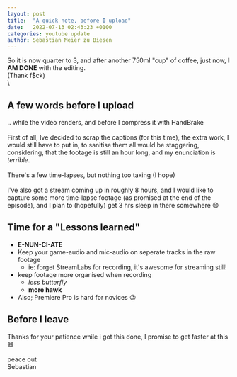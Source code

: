 ```yaml
---
layout: post
title:  "A quick note, before I upload"
date:   2022-07-13 02:43:23 +0100
categories: youtube update
author: Sebastian Meier zu Biesen
---
```


So it is now quarter to 3, and after another 750ml "cup" of coffee,
just now, **I AM DONE** with the editing.  \
(Thank f$ck)  \
 \

## A few words before I upload
.. while the video renders, and before I compress it with HandBrake  \
 \
First of all, Ive decided to scrap the captions (for this time),
the extra work, I would still have to put in, to sanitise them all would be
staggering, considering, that the footage is still an hour long, and my
enunciation is *terrible*.  \
 \
There's a few time-lapses, but nothing too taxing (I hope)  \
 \
I've also got a stream coming up in roughly 8 hours, and I would like to capture
some more time-lapse footage (as promised at the end of the episode),
and I plan to (hopefully) get 3 hrs sleep in there somewhere :smile:

## Time for a "Lessons learned"
- **E-NUN-CI-ATE**
- Keep your game-audio and mic-audio on seperate tracks in the raw footage
  - ie: forget StreamLabs for recording, it's awesome for streaming still!
- keep footage more organised when recording
  - *less butterfly*
  - **more hawk**
- Also; Premiere Pro is hard for novices :wink:

## Before I leave

Thanks for your patience while i got this done, I promise to get faster at this :smile:  \
 \
 peace out  \
 Sebastian
